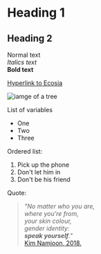 # Heading 1

## Heading 2

Normal text  
_Italics text_  
**Bold text**  

[Hyperlink to Ecosia](https://www.ecosia.org/)  

![iamge of a tree](https://superawesomevectors.com/wp-content/uploads/2016/08/free-vector-tree-illustration-800x566.jpg)

List of variables
* One
* Two
* Three

Ordered list:
1. Pick up the phone
2. Don't let him in
3. Don't be his friend


Quote:
> _"No matter who you are,   
> where you’re from,   
> your skin colour,   
> gender identity:   
> **speak yourself**."_  
      [Kim Namjoon, 2018.](https://www.unicef.org/press-releases/we-have-learned-love-ourselves-so-now-i-urge-you-speak-yourself)

